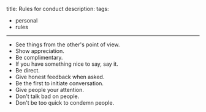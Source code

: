 title: Rules for conduct
description:
tags:
- personal
- rules
---

- See things from the other's point of view.
- Show appreciation.
- Be complimentary.
- If you have something nice to say, say it.
- Be direct.
- Give honest feedback when asked.
- Be the first to initiate conversation.
- Give people your attention.
- Don't talk bad on people.
- Don't be too quick to condemn people.
